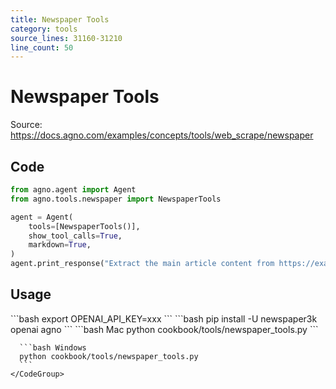 ```yaml
---
title: Newspaper Tools
category: tools
source_lines: 31160-31210
line_count: 50
---
```


# Newspaper Tools
Source: https://docs.agno.com/examples/concepts/tools/web_scrape/newspaper



## Code

```python cookbook/tools/newspaper_tools.py
from agno.agent import Agent
from agno.tools.newspaper import NewspaperTools

agent = Agent(
    tools=[NewspaperTools()],
    show_tool_calls=True,
    markdown=True,
)
agent.print_response("Extract the main article content from https://example.com/article")
```

## Usage

<Steps>
  <Snippet file="create-venv-step.mdx" />

  <Step title="Set your API key">
    ```bash
    export OPENAI_API_KEY=xxx
    ```
  </Step>

  <Step title="Install libraries">
    ```bash
    pip install -U newspaper3k openai agno
    ```
  </Step>

  <Step title="Run Agent">
    <CodeGroup>
      ```bash Mac
      python cookbook/tools/newspaper_tools.py
      ```

      ```bash Windows
      python cookbook/tools/newspaper_tools.py
      ```
    </CodeGroup>
  </Step>
</Steps>


